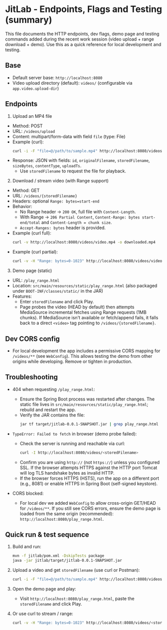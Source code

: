 # JitLab - Endpoints, Flags and Testing (summary)

This file documents the HTTP endpoints, dev flags, demo page and testing commands added during the recent work session (video upload + range download + demo). Use this as a quick reference for local development and testing.

## Base
- Default server base: `http://localhost:8080`
- Video upload directory (default): `videos/` (configurable via `app.video.upload-dir`)

## Endpoints

1) Upload an MP4 file
  - Method: POST
  - URL: `/videos/upload`
  - Content: multipart/form-data with field `file` (type: File)
  - Example (curl):
    ```bash
    curl -i -F "file=@/path/to/sample.mp4" http://localhost:8080/videos/upload
    ```
  - Response: JSON with fields: `id`, `originalFilename`, `storedFilename`, `sizeBytes`, `contentType`, `uploadTs`.
    - Use `storedFilename` to request the file for playback.

2) Download / stream video (with Range support)
  - Method: GET
  - URL: `/videos/{storedFilename}`
  - Headers: optional `Range: bytes=start-end`
  - Behavior:
    - No Range header -> `200 OK`, full file with `Content-Length`.
    - With Range -> `206 Partial Content`, `Content-Range: bytes start-end/total` and `Content-Length = chunk size`.
    - `Accept-Ranges: bytes` header is provided.
  - Example (curl full):
    ```bash
    curl -v http://localhost:8080/videos/video.mp4 -o downloaded.mp4
    ```
  - Example (curl partial):
    ```bash
    curl -v -H "Range: bytes=0-1023" http://localhost:8080/videos/video.mp4 -o part.bin
    ```

3) Demo page (static)
  - URL: `/play_range.html`
  - Location: `src/main/resources/static/play_range.html` (also packaged under `BOOT-INF/classes/static/` in the JAR)
  - Features:
    - Enter `storedFilename` and click Play.
    - Page probes the video (HEAD by default) then attempts MediaSource incremental fetches using Range requests (1MB chunks). If MediaSource isn't available or fetch/append fails, it falls back to a direct `<video>` tag pointing to `/videos/{storedFilename}`.

## Dev CORS config
- For local development the app includes a permissive CORS mapping for `/videos/**` (see `WebConfig`). This allows testing the demo from other origins while developing. Remove or tighten in production.


## Troubleshooting

- 404 when requesting `/play_range.html`:
  - Ensure the Spring Boot process was restarted after changes. The static file lives in `src/main/resources/static/play_range.html`; rebuild and restart the app.
  - Verify the JAR contains the file:
    ```bash
    jar tf target/jitlab-0.0.1-SNAPSHOT.jar | grep play_range.html
    ```

- `TypeError: Failed to fetch` in browser (demo probe failed):
  - Check the server is running and reachable via curl:
    ```bash
    curl -I http://localhost:8080/videos/<storedFilename>
    ```
  - Confirm you are using `http://` (not `https://`) unless you configured SSL. If the browser attempts HTTPS against the HTTP port Tomcat will log TLS handshake bytes as invalid HTTP.
  - If the browser forces HTTPS (HSTS), run the app on a different port (e.g., 8081) or enable HTTPS in Spring Boot (self-signed keystore).

- CORS blocked:
  - For local dev we added `WebConfig` to allow cross-origin GET/HEAD for `/videos/**`. If you still see CORS errors, ensure the demo page is loaded from the same origin (recommended): `http://localhost:8080/play_range.html`.

## Quick run & test sequence

1. Build and run:
   ```bash
   mvn -f jitlab/pom.xml -DskipTests package
   java -jar jitlab/target/jitlab-0.0.1-SNAPSHOT.jar
   ```

2. Upload a video and get `storedFilename` (use curl or Postman):
   ```bash
   curl -i -F "file=@/path/to/sample.mp4" http://localhost:8080/videos/upload
   ```

3. Open the demo page and play:
   - Visit `http://localhost:8080/play_range.html`, paste the `storedFilename` and click Play.

4. Or use curl to stream / range:
   ```bash
   curl -v -H "Range: bytes=0-1023" http://localhost:8080/videos/<storedFilename> -o part.bin
   ```
